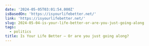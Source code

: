 ```yaml
---
date: '2024-05-05T03:01:54.000Z'
isBasedOn: 'https://isyourlifebetter.net/'
link: 'https://isyourlifebetter.net/'
slug: 2024-05-04-is-your-life-better-or-are-you-just-going-along
tags:
  - politics
title: Is Your Life Better – Or are you just going along?
---
```


